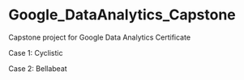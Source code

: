 # Google_DataAnalytics_Capstone
Capstone project for Google Data Analytics Certificate

Case 1: Cyclistic

Case 2: Bellabeat
